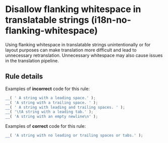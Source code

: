 # Disallow flanking whitespace in translatable strings (i18n-no-flanking-whitespace)

Using flanking whitespace in translatable strings unintentionally or for layout purposes can make translation more difficult and lead to unnecessary retranslation. Unnecessary whitespace may also cause issues in the translation pipeline.

## Rule details

Examples of **incorrect** code for this rule:

```js
__( ' A string with a leading space.' );
__( 'A string with a trailing space. ' );
__( ' A string with leading and trailing spaces. ' );
__( '\tA string with a leading tab.' );
__( 'A string with an empty newline\n' );
```

Examples of **correct** code for this rule:

```js
__( 'A string with no leading or trailing spaces or tabs.' );
```
